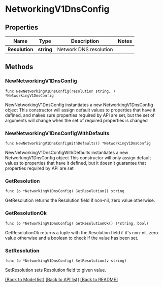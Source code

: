 # NetworkingV1DnsConfig

## Properties

Name | Type | Description | Notes
------------ | ------------- | ------------- | -------------
**Resolution** | **string** | Network DNS resolution | 

## Methods

### NewNetworkingV1DnsConfig

`func NewNetworkingV1DnsConfig(resolution string, ) *NetworkingV1DnsConfig`

NewNetworkingV1DnsConfig instantiates a new NetworkingV1DnsConfig object
This constructor will assign default values to properties that have it defined,
and makes sure properties required by API are set, but the set of arguments
will change when the set of required properties is changed

### NewNetworkingV1DnsConfigWithDefaults

`func NewNetworkingV1DnsConfigWithDefaults() *NetworkingV1DnsConfig`

NewNetworkingV1DnsConfigWithDefaults instantiates a new NetworkingV1DnsConfig object
This constructor will only assign default values to properties that have it defined,
but it doesn't guarantee that properties required by API are set

### GetResolution

`func (o *NetworkingV1DnsConfig) GetResolution() string`

GetResolution returns the Resolution field if non-nil, zero value otherwise.

### GetResolutionOk

`func (o *NetworkingV1DnsConfig) GetResolutionOk() (*string, bool)`

GetResolutionOk returns a tuple with the Resolution field if it's non-nil, zero value otherwise
and a boolean to check if the value has been set.

### SetResolution

`func (o *NetworkingV1DnsConfig) SetResolution(v string)`

SetResolution sets Resolution field to given value.



[[Back to Model list]](../README.md#documentation-for-models) [[Back to API list]](../README.md#documentation-for-api-endpoints) [[Back to README]](../README.md)


